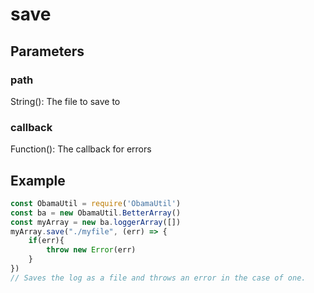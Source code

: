 # save
## Parameters
### path
String(): The file to save to
### callback
Function(): The callback for errors
## Example
```javascript
const ObamaUtil = require('ObamaUtil')
const ba = new ObamaUtil.BetterArray()
const myArray = new ba.loggerArray([])
myArray.save("./myfile", (err) => {
    if(err){
        throw new Error(err)
    }
})
// Saves the log as a file and throws an error in the case of one.
```